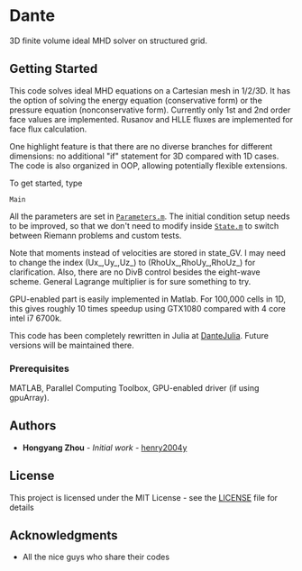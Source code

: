 # Dante
3D finite volume ideal MHD solver on structured grid.

## Getting Started
This code solves ideal MHD equations on a Cartesian mesh in 1/2/3D. It has the option of solving the energy equation (conservative form) or the pressure equation (nonconservative form). Currently only 1st and 2nd order face values are implemented. Rusanov and HLLE fluxes are implemented for face flux calculation.

One highlight feature is that there are no diverse branches for different dimensions: no additional "if" statement for 3D compared with 1D cases. The code is also organized in OOP, allowing potentially flexible extensions.

To get started, type

```
Main
```

All the parameters are set in [`Parameters.m`](src/Parameters.m). The initial condition setup needs to be improved, so that we don't need to modify inside [`State.m`](src/State.m) to switch between Riemann problems and custom tests.

Note that moments instead of velocities are stored in state_GV. I may need to change the index (Ux_,Uy_,Uz_) to (RhoUx_,RhoUy_,RhoUz_) for clarification. Also, there are no DivB control besides the eight-wave scheme. General Lagrange multiplier is for sure something to try.

GPU-enabled part is easily implemented in Matlab. For 100,000 cells in 1D, this gives roughly 10 times speedup using GTX1080 compared with 4 core intel i7 6700k.

This code has been completely rewritten in Julia at [DanteJulia](https://github.com/henry2004y/DanteJulia). Future versions will be maintained there.

### Prerequisites

MATLAB, Parallel Computing Toolbox, GPU-enabled driver (if using gpuArray).

## Authors

* **Hongyang Zhou** - *Initial work* - [henry2004y](https://github.com/henry2004y)

## License

This project is licensed under the MIT License - see the [LICENSE](LICENSE) file for details

## Acknowledgments

* All the nice guys who share their codes


